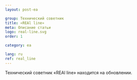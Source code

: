 ```yaml
---
layout: post-ea

group: Технический советник
title: «REAl line»
meta: Описание статьи
logo: real-line.svg
order: 1

category: ea

lang: ru
ref: real_line
---
```


Технический советник «REAl line» находится на обновлении.
